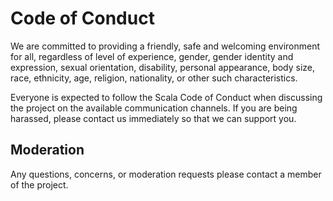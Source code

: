# Code of Conduct
We are committed to providing a friendly, safe and welcoming environment for all, regardless of level of experience, gender, gender identity and expression, sexual orientation, disability, personal appearance, body size, race, ethnicity, age, religion, nationality, or other such characteristics.

Everyone is expected to follow the Scala Code of Conduct when discussing the project on the available communication channels. If you are being harassed, please contact us immediately so that we can support you.

## Moderation
Any questions, concerns, or moderation requests please contact a member of the project.